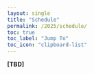 ```yaml
---
layout: single
title: "Schedule"
permalink: /2025/schedule/
toc: true
toc_label: "Jump To"
toc_icon: "clipboard-list"
---
```


**[TBD]**

